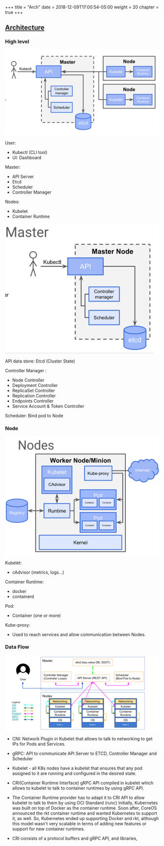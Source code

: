 +++
title = "Arch"
date = 2018-12-09T17:00:54-05:00
weight = 20
chapter = true
+++

## [Architecture](https://kubernetes.io/docs/concepts/architecture/)

### High level

![High Level](./img/highlevel.png)

User:
  * Kubectl (CLI tool)
  * UI: Dashboard

Master:
  * API Server
  * Etcd
  * Scheduler
  * Controller Manager

Nodes:
  * Kubelet
  * Container Runtime


![Master](./img/master.png)

API data store: Etcd (Cluster State)

Controller Manager :
  * Node Controller
  * Deployment Controller
  * ReplicaSet Controller
  * Replication Controller
  * Endpoints Controller
  * Service Account & Token Controller

Scheduler: Bind pod to Node


### Node

![](./img/node.png)

Kubelet:
  * cAdvisor (metrics, logs...)

Container Runtime:
  * docker
  * containerd

Pod:
  * Container (one or more)

Kube-proxy:
  * Used to reach services and allow communication between Nodes.


### Data Flow

![](./img/flow.png)

* CNI: Network Plugin in Kubelet that allows to talk to networking to get IPs for Pods and Services.

* gRPC: API to communicate API Server to ETCD, Controller Manager and Scheduler

* Kubelet - all K8s nodes have a kubelet that ensures that any pod assigned to it are running and configured in the desired state.

* CRI(Container Runtime Interface) gRPC API compiled in kubelet which allows to kubelet to talk to container runtimes by using gRPC API.

* The Container Runtime provider has to adapt it to CRI API to allow kubelet to talk to them by using OCI Standard (runc)
Initially, Kubernetes was built on top of Docker as the container runtime. Soon after, CoreOS announced the rkt container runtime and wanted Kubernetes to support it, as well. So, Kubernetes ended up supporting Docker and rkt, although this model wasn't very scalable in terms of adding new features or support for new container runtimes.

* CRI consists of a protocol buffers and gRPC API, and libraries,

